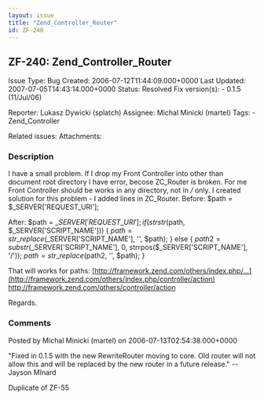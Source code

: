 ```yaml
---
layout: issue
title: "Zend_Controller_Router"
id: ZF-240
---
```


ZF-240: Zend\_Controller\_Router
--------------------------------

 Issue Type: Bug Created: 2006-07-12T11:44:09.000+0000 Last Updated: 2007-07-05T14:43:14.000+0000 Status: Resolved Fix version(s): - 0.1.5 (11/Jul/06)
 
 Reporter:  Lukasz Dywicki (splatch)  Assignee:  Michal Minicki (martel)  Tags: - Zend\_Controller
 
 Related issues: 
 Attachments: 
### Description

I have a small problem. If I drop my Front Controller into other than document root directory I have error, becose ZC\_Router is broken. For me Front Controller should be works in any directory, not in _/_ only. I created solution for this problem - I added lines in ZC\_Router. Before: $path = $\_SERVER['REQUEST\_URI'];

After: $path = $\_SERVER['REQUEST\_URI']; if(strstr($path, $\_SERVER['SCRIPT\_NAME'])) { $path = str\_replace($\_SERVER['SCRIPT\_NAME'], '', $path); } else { $path2 = substr($\_SERVER['SCRIPT\_NAME'], 0, strrpos($\_SERVER['SCRIPT\_NAME'], '/')); $path = str\_replace($path2, '', $path); }

That will works for paths: [http://framework.zend.com/others/index.php/…](http://framework.zend.com/others/index.php/controller/action) <http://framework.zend.com/others/controller/action>

Regards.

 

 

### Comments

Posted by Michal Minicki (martel) on 2006-07-13T02:54:38.000+0000

"Fixed in 0.1.5 with the new RewriteRouter moving to core. Old router will not allow this and will be replaced by the new router in a future release." -- Jayson MInard

Duplicate of ZF-55

 

 